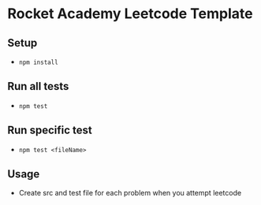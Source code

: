 
# Rocket Academy Leetcode Template

## Setup
- `npm install`

## Run all tests
- `npm test`

## Run specific test
- `npm test <fileName>`

## Usage
- Create src and test file for each problem when you attempt leetcode


